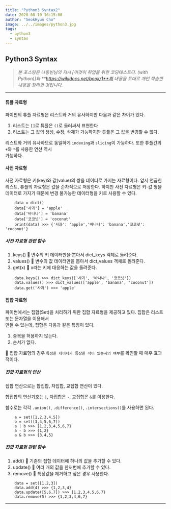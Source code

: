```yaml
---
title: "Python3 Syntax2"
date: 2020-08-10 16:15:00
author: "SeokHyun Cho"
image: ../../images/python3.jpg
tags:
  - python3
  - syntax
---
```


## Python3 Syntax

> _본 포스팅은 나동빈님의 저서 [이것이 취업을 위한 코딩테스트다. (with Python)]와 **https://wikidocs.net/book/1**의 내용을 토대로 개인 학습한 내용을 정리한 것입니다._

---

#### 튜플 자료형

파이썬의 튜플 자료형은 리스트와 거의 유사하지만 다음과 같은 차이가 있다.

1. 리스트는 `[]`로 튜플은 `()`로 둘러싸서 표현한다
2. 리스트는 그 값의 생성, 수정, 삭제가 가능하지만 튜플은 그 값을 변경할 수 없다.

리스트와 거의 유사하므로 동일하게 `indexing`과 `slicing`이 가능하다. 또한 튜플간의 `+`와 `*`를 사용한 연산 역시<br>
가능하다.

#### 사전 자료형

사전 자료형은 키(key)와 값(value)의 쌍을 데이터로 가지는 자료형이다. 앞서 언급한 리스트, 튜플의 자료형은 값을 순차적으로 저장한다.
하지만 사전 자료형은 키-값 쌍을 데이터로 가지기 때문에 변경 불가능한 데이터형을 키로 사용할 수 있다.

```
    data = dict()
    data['사과'] = 'apple'
    data['바나나'] = 'banana'
    data['코코넛'] = 'coconut'
    print(data) >>> {'사과': 'apple','바나나': 'banana','코코넛': 'coconut'}
```

##### 사전 자료형 관련 함수

1. keys() 💨 변수의 키 데이터만을 뽑아서 dict_keys 객체로 돌려준다.
2. values() 💨 변수의 값 데이터만을 뽑아서 dict_values 객체로 돌려준다.
3. get(x) 💨 x라는 키에 대응하는 값을 돌려준다.

```
    data.keys() >>> dict_keys(['사과', '바나나', '코코넛'])
    data.values() >>> dict_values(['apple', 'banana', 'coconut'])
    data.get('사과') >>> 'apple'
```

#### 집합 자료형

파이썬에서는 집합(Set)을 처리하기 위한 집합 자료형을 제공하고 있다. 집합은 리스트 또는 문자열을 이용해서<br>
만들 수 있는데, 집합은 다음과 같은 특징이 있다.

1. 중복을 허용하지 않는다.
2. 순서가 없다.

💨 집합 자료형의 경우 `특정한 데이터가 등장한 적이 있는지의 여부`를 확인할 때 매우 효과적이다.

##### 집합 자료형의 연산

집합 연산으로는 합집합, 차집합, 교집합 연산이 있다.

합집합의 연산기호는 `|`, 차집합은 `-`, 교집합은 `&`를 이용한다.

함수로는 각각 `.union()`, `.difference()`, `.intersections()`를 사용하면 된다.

```
    a = set([1,2,3,4,5])
    b = set([3,4,5,6,7])
    a | b >>> {1,2,3,4,5,6,7}
    a - b >>> {1,2}
    a & b >>> {3,4,5}
```

##### 집합 자료형 관련 함수

1. add() 💨 기존의 집합 데이터에 하나의 값을 추가할 수 있다.
2. update() 💨 여러 개의 값을 한꺼번에 추가할 수 있다.
3. remove() 💨 특정값을 제거하고 싶은 경우 사용한다.

```
    data = set([1,2,3])
    data.add(4) >>> {1,2,3,4}
    data.update([5,6,7]) >>> {1,2,3,4,5,6,7}
    data.remove(5) >>> {1,2,3,4,6,7}
```

---
